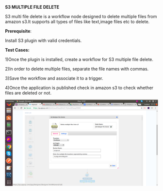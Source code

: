 **S3 MULTIPLE FILE DELETE**

S3 multi file delete is a workflow node designed to delete multiple
files from amazon s3.It supports all types of files like text,image
files etc to delete.

**Prerequisite**:

Install S3 plugin with valid credentials.

**Test Cases:**

1)Once the plugin is installed, create a workflow for S3 multiple file
delete.

2)In order to delete multiple files, separate the file names with
commas.

3)Save the workflow and associate it to a trigger.

4)Once the application is published check in amazon s3 to check whether
files are deleted or not.

![Components1](../../assets/Features_images/S3%20MULTIPLE%20FILE%20DELETE/image1.png)


